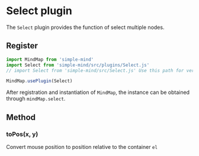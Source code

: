 # Select plugin

The `Select` plugin provides the function of select multiple nodes.

## Register

```js
import MindMap from 'simple-mind'
import Select from 'simple-mind/src/plugins/Select.js'
// import Select from 'simple-mind/src/Select.js' Use this path for versions below v0.6.0

MindMap.usePlugin(Select)
```

After registration and instantiation of `MindMap`, the instance can be obtained through `mindMap.select`.

## Method

### toPos(x, y)

Convert mouse position to position relative to the container `el`